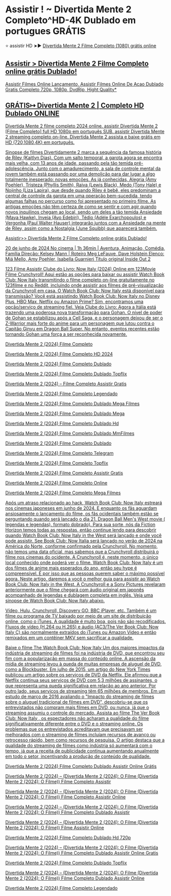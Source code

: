 # Assistir ! ~ Divertida Mente 2 Completo^HD-4K Dublado em portugues GRÁTIS


 ⭐ assistir HD ➤► <a href="https://reportodays.com/pt/movie/1022789/inside-out-2" rel="nofollow">Divertida Mente 2 Filme Completo (1080) grátis online</p>

## Assistir >  Divertida Mente 2 Filme Completo online grátis Dublado!

Assistir Filmes Online Lançamento, Assistir Filmes Online De Acao Dublado Gratis Completo 720p, 1080p, DvdRip, Hight Quality*

## GRÁTIS↦ Divertida Mente 2 | Completo HD Dublado ONLINE

Divertida Mente 2 filme completo 2024 online. assistir Divertida Mente 2 [Filme Completo] full HD 1080p em português SUB. assistir Divertida Mente 2 streaming completo on-line. Divertida Mente 2 assista e baixe grátis em HD (720,1080,4K) em português.

Sinopse de filmes
Divertidamente 2 marca a sequência da famosa história de Riley (Kaitlyn Dias). Com um salto temporal, a garota agora se encontra mais velha, com 13 anos de idade, passando pela tão temida pré-adolescência. Junto com o amadurecimento, a sala de controle mental da jovem também está passando por uma demolição para dar lugar a algo totalmente inesperado: novas emoções. As já conhecidas, Alegria (Amy Poehler), Tristeza (Phyllis Smith), Raiva (Lewis Black), Medo (Tony Hale) e Nojinho (Liza Lapira), que desde quando Riley é bebê, eles predominam a central de controle da garota em uma operação bem-sucedida, tendo algumas falhas no percurso como foi apresentado no primeiro filme. As antigas emoções não têm certeza de como se sentir e com agir quando novos inquilinos chegam ao local, sendo um deles a tão temida Ansiedade (Maya Hawke). Inveja (Ayo Edebiri), Tédio (Adèle Exarchopoulos) e Vergonha (Paul Walter Hauser) integrarão juntos com a Ansiedade na mente de Riley, assim como a Nostalgia (June Squibb) que aparecerá também.

Assistir>>  Divertida Mente 2 Filme Completo online grátis Dublado!

20 de junho de 2024 No cinema | 1h 36min | Aventura, Animação, Comédia, Família
Direção: Kelsey Mann | Roteiro Meg LeFauve, Dave Holstein
Elenco: Miá Mello, Amy Poehler, Isabella Guarnieri
Título original Inside Out 2

123 Filme Assistir Clube do Livro: Now Italy (2024) Online em 123Movie
Filme Crunchyroll! Aqui estão as opções para baixar ou assistir Watch Book Club: Now Italy transmitindo o filme completo on-line gratuitamente no 123filme e no Reddit, incluindo onde assistir aos filmes de pré-visualização da Crunchyroll em casa. O Watch Book Club: Now Italy está disponível para transmissão? Você está assistindo Watch Book Club: Now Italy no Disney Plus, HBO Max, Netflix ou Amazon Prime? Sim, encontramos uma opção/serviço de streaming fiel.
Veja Clube do Livro: Agora a Itália está trazendo uma poderosa nova transformação para Gohan. O nível de poder de Gohan se estabilizou após a Cell Saga, e o personagem deixou de ser o Z-Warrior mais forte do anime para um personagem que lutou contra o Capitão Ginyu em Dragon Ball Super. No entanto, eventos recentes estão tornando Gohan uma força a ser reconhecida novamente.

Divertida Mente 2 (2024) Filme Completo

Divertida Mente 2 (2024) Filme Completo HD 2024

Divertida Mente 2 (2024) Filme Completo Dublado

Divertida Mente 2 (2024) Filme Completo Dublado Topflix

Divertida Mente 2 (2024) – Filme Completo Assistir Gratis

Divertida Mente 2 (2024) Filme Completo Legendado

Divertida Mente 2 (2024) Filme Completo Dublado Mega Filmes

Divertida Mente 2 (2024) Filme Completo Dublado Mega

Divertida Mente 2 (2024) Filme Completo Dublado Hd

Divertida Mente 2 (2024) Filme Completo Dublado MmFilmes

Divertida Mente 2 (2024) Filme Completo Dublado

Divertida Mente 2 (2024) Filme Completo  Telegram

Divertida Mente 2 (2024) Filme Completo Topflix

Divertida Mente 2 (2024) Filme Completo Assistir Gratis

Divertida Mente 2 (2024) Filme Completo Online

Divertida Mente 2 (2024) Filme Completo Mega Filmes


Após um atraso relacionado ao hack, Watch Book Club: Now Italy estreará nos cinemas japoneses em junho de 2024. E enquanto os fãs aguardam ansiosamente o lançamento do filme, os fãs ocidentais também estão se perguntando quando será lançado o dia 21. Dragon Ball Men's West movie ( legendas e legendas). formato dobrado). Para sua sorte, nós da Fiction Horizon temos todas as respostas, então continue lendo para descobrir quando Watch Book Club: Now Italy in the West será lançado e onde você pode assistir.
See Book Club: Now Italia será lançado no verão de 2024 na América do Norte, conforme confirmado pela Crunchyroll. No momento, não temos uma data oficial, mas sabemos que a Crunchyroll distribuirá o filme nos cinemas do ocidente. A Crunchyroll é, neste momento, o único local conhecido onde poderá ver o filme.
Watch Book Club: Now Italy é um dos filmes de anime mais esperados do ano, então seu hype é compreensível. É por isso que as pessoas querem saber o máximo possível agora. Neste artigo, daremos a você o melhor guia para assistir ao Watch Book Club: Now Italy in the West.
A Crunchyroll e a Sony Pictures revelaram anteriormente que o filme chegará com áudio original em japonês acompanhado de legendas e dublagem completa em inglês. Veja uma sinopse de Watch Book Club: Now Italy abaixo.

Vídeo, Hulu, Crunchyroll, Discovery GO, BBC iPlayer, etc. Também é um filme ou programa de TV baixado por meio de um site de distribuição online, como o iTunes. A qualidade é muito boa, pois não são recodificados. Fluxos de vídeo (H.264 ou H.265) e áudio (AC3/The Ver Book Club: Now Italy C) são normalmente extraídos do iTunes ou Amazon Video e então remixados em um contêiner MKV sem sacrificar a qualidade.

Baixe o filme The Watch Book Club: Now Italy Um dos maiores impactos da indústria de streaming de filmes foi na indústria de DVD, que encontrou seu fim com a popularização em massa do conteúdo online. A ascensão da mídia de streaming levou à queda de muitas empresas de aluguel de DVD, como a Blockbuster. Em julho de 2015, um artigo do New York Times publicou um artigo sobre os serviços de DVD da Netflix. Ele afirmou que a Netflix continua seus serviços de DVD com 5,3 milhões de assinantes, o que representa uma queda significativa em relação ao ano anterior. Por outro lado, seus serviços de streaming têm 65 milhões de membros. Em um estudo de março de 2016 avaliando o "Impacto do streaming de filmes sobre o aluguel tradicional de filmes em DVD", descobriu-se que os entrevistados não compram mais filmes em DVD, ou nunca, já que o streaming assumiu o controle do mercado. Assista ao filme The Ver Book Club: Now Italy , os espectadores não acharam a qualidade do filme significativamente diferente entre o DVD e o streaming online. Os problemas que os entrevistados acreditavam que precisavam ser melhorados com o streaming de filmes incluíam recursos de avanço ou retrocesso rápido, bem como recursos de pesquisa. O artigo destaca que a qualidade do streaming de filmes como indústria só aumentará com o tempo, já que a receita de publicidade continua aumentando anualmente em todo o setor, incentivando a produção de conteúdo de qualidade.

Divertida Mente 2 (2024) Filme Completo Dublado Assistir Online Grátis

Divertida Mente 2 (2024) – (Divertida Mente 2 (2024): O Filme (Divertida Mente 2 (2024): O Filme)) Filme Completo Assistir

Divertida Mente 2 (2024) – (Divertida Mente 2 (2024): O Filme (Divertida Mente 2 (2024): O Filme)) Filme Completo Assistir Online

Divertida Mente 2 (2024) – (Divertida Mente 2 (2024): O Filme (Divertida Mente 2 (2024): O Filme)) Filme Completo Dublado Assistir

Divertida Mente 2 (2024) – (Divertida Mente 2 (2024): O Filme (Divertida Mente 2 (2024): O Filme)) Filme Assistir Online

Divertida Mente 2 (2024) Filme Completo Dublado Hd 720p

Divertida Mente 2 (2024) – (Divertida Mente 2 (2024): O Filme (Divertida Mente 2 (2024): O Filme)) Filme Completo Dublado Assistir Online Gratis

Divertida Mente 2 (2024) Filme Completo Dublado Topflix

Divertida Mente 2 (2024) – (Divertida Mente 2 (2024): O Filme (Divertida Mente 2 (2024): O Filme)) Filme Completo Dublado Assistir Online

Divertida Mente 2 (2024) Filme Completo Legendado

